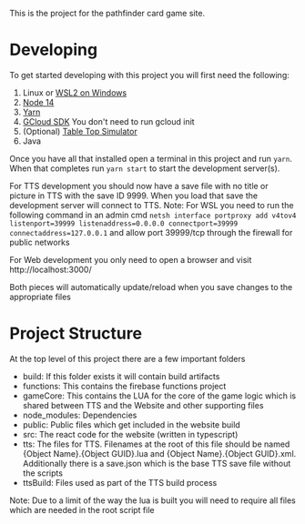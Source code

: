 This is the project for the pathfinder card game site.

# Developing
To get started developing with this project you will first need the following:
1. Linux or [WSL2 on Windows](https://docs.microsoft.com/en-us/windows/wsl/wsl2-index)
1. [Node 14](https://nodejs.org/dist/latest-v14.x/)
1. [Yarn](https://yarnpkg.com/)
1. [GCloud SDK](https://cloud.google.com/sdk/install) You don't need to run gcloud init
1. (Optional) [Table Top Simulator](https://store.steampowered.com/app/286160/Tabletop_Simulator/)
1. Java 

Once you have all that installed open a terminal in this project and run `yarn`. When that completes run `yarn start` to start the development server(s).

For TTS development you should now have a save file with no title or picture in TTS with the save ID 9999. When you load that save the development server will connect to TTS.
Note: For WSL you need to run the following command in an admin cmd `netsh interface portproxy add v4tov4 listenport=39999 listenaddress=0.0.0.0 connectport=39999 connectaddress=127.0.0.1`
and allow port 39999/tcp through the firewall for public networks

For Web development you only need to open a browser and visit http://localhost:3000/

Both pieces will automatically update/reload when you save changes to the appropriate files

# Project Structure
At the top level of this project there are a few important folders
* build: If this folder exists it will contain build artifacts
* functions: This contains the firebase functions project
* gameCore: This contains the LUA for the core of the game logic which is shared between TTS and the Website and other supporting files
* node_modules: Dependencies
* public: Public files which get included in the website build
* src: The react code for the website (written in typescript)
* tts: The files for TTS. Filenames at the root of this file should be named {Object Name}.{Object GUID}.lua and {Object Name}.{Object GUID}.xml. Additionally there is a save.json which is the base TTS save file without the scripts
* ttsBuild: Files used as part of the TTS build process

Note: Due to a limit of the way the lua is built you will need to require all files which are needed in the root script file
